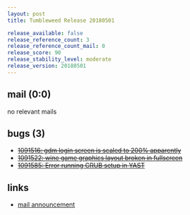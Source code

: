 ```yaml
---
layout: post
title: Tumbleweed Release 20180501

release_available: false
release_reference_count: 3
release_reference_count_mail: 0
release_score: 90
release_stability_level: moderate
release_version: 20180501
---
```


## mail (0:0)

no relevant mails

## bugs (3)

<!--more-->

- ~~[1091516: gdm login screen is scaled to 200% apparently](https://bugzilla.opensuse.org/show_bug.cgi?id=1091516)~~
- ~~[1091522: wine game graphics layout broken in fullscreen](https://bugzilla.opensuse.org/show_bug.cgi?id=1091522)~~
- ~~[1091585: Error running GRUB setup in YAST](https://bugzilla.opensuse.org/show_bug.cgi?id=1091585)~~



## links

- [mail announcement](https://lists.opensuse.org/opensuse-factory/2018-05/msg00024.html)
